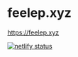 # feelep.xyz

https://feelep.xyz

[![netlify status](https://api.netlify.com/api/v1/badges/4e3068f8-0b5d-4fd9-b1e2-2418c6efa473/deploy-status)](https://app.netlify.com/sites/feelep/deploys)
